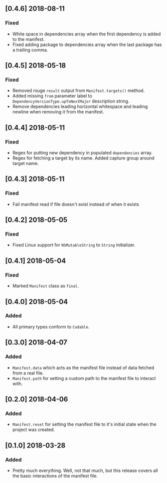 ## [0.4.6] 2018-08-11

### Fixed
- White space in dependencies array when the first dependency is added to the manifest.
- Fixed adding package to dependencies array when the last package has a trailing comma.


## [0.4.5] 2018-05-18

### Fixed
- Removed rouge `result` output from `Manifest.targets()` method.
- Added missing `from` parameter label to `DependencyVersionType.upToNextMajor` description string.
- Remove dependencies leading horizontal whitespace and leading newline when removing it from the manifest.

## [0.4.4] 2018-05-11

### Fixed
- Regex for putting new dependency in populated `dependencies` array.
- Regex for fetching a target by its name. Added capture group around target name.

## [0.4.3] 2018-05-11

### Fixed
- Fail manifest read if file doesn't exist instead of when it exists

## [0.4.2] 2018-05-05

### Fixed
- Fixed Linux support for `NSMutableString` to `String` initializer.

## [0.4.1] 2018-05-04

### Fixed
- Marked `Manifest` class as `final`.

## [0.4.0] 2018-05-04

### Added
- All primary types conform to `Codable`.


## [0.3.0] 2018-04-07

### Added
- `Manifest.data` which acts as the manifest file instead of data fetched from a real file.
- `Manifest.path` for setting a custom path to the manifest file to interact with.

## [0.2.0] 2018-04-06

### Added
- `Manifest.reset` for setting the manifest file to it's initial state when the project was created.

## [0.1.0] 2018-03-28

### Added
- Pretty much everything. Well, not that much, but this release covers all the basic interactions of the manifest file.